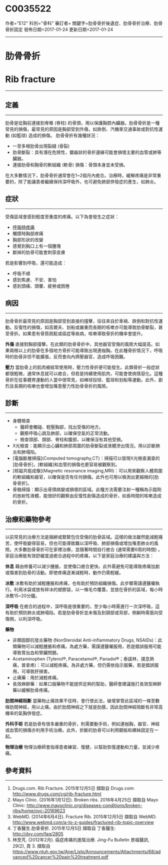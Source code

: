 # C0035522
作者="E12"
科別="骨科"
審訂者=
關鍵字=肋骨骨折後遺症、肋骨骨折治療、肋骨骨折固定
發佈日期=2017-01-24
更新日期=2017-01-24

----------
# 肋骨骨折
# Rib fracture
----------
## 定義
----------

肋骨是從胸前連接到脊椎 (脊柱) 的骨頭，用以保護胸腔內臟器。肋骨骨折是一種常見的損傷，最常見的原因是胸部受到外傷，如跌倒、汽機車交通事故或對抗性運動 (如籃球) 造成的損傷。
肋骨骨折有幾種狀況：

- 一至多根肋骨出現裂縫 (骨裂) 
- 肋骨斷裂：具有潛在危險性，鋸齒狀的骨折邊緣可能會損壞主要的血管或肺等臟器。
- 連接肋骨和胸骨的軟組織 (軟骨) 損傷：骨頭本身並未受損。

在大多數情況下，肋骨骨折通常會在1~2個月內癒合。治療時，緩解疼痛是非常重要的，除了能讓患者繼續保持深呼吸外，也可避免肺部併發症的產生，如肺炎。 

## 症狀
----------

受傷區域會感到輕度至重度的疼痛。以下為會發生之症狀：

- [呼吸時疼痛](C0423729)
- 觸摸時胸部疼痛
- 胸部形狀的改變 
- 感覺到胸口上有一個腫塊
- 斷掉的肋骨可能會刺穿皮膚

若是影響到呼吸，還可能造成：

- 呼吸不順
- 感到焦慮、不安、害怕
- 感到頭痛、頭暈、疲勞或困倦 
## 病因
----------

肋骨骨折最常見的原因是胸部受到直接的撞擊，往往來自於車禍、跌倒和對抗性運動。反復性的損傷，如高爾夫、划船或嚴重而長期的咳嗽亦可能導致肋骨斷裂，甚至骨折。如果患有骨質疏鬆或癌症等疾病，咳嗽導致骨折的機率會提升。 

**外傷**
直接對胸部撞擊。在此類的肋骨骨折中，其他器官受傷的風險大幅提高。如果兩根以上的肋骨在多個地方骨折可能導致出現連枷胸。在此種骨折情況下，呼吸時的肋骨非但不能擴張，反而會向內擠壓器官，造成呼吸困難。 

**壓力**
當肋骨上的肌肉被經常使用時，壓力性骨折便可能發生。此類骨折一般症狀都很輕微，通常休息就可以癒合，但若是持續使用肌肉，可能會使病情惡化。這種骨折在從事體育運動的人當中很常見，如棒球投球、籃球和划船等運動。此外，劇烈且長期的咳嗽也會增加罹患壓力性肋骨骨折的風險。 

## 診斷
----------
- 身體檢查
  - 醫師會觸碰、輕壓胸部，找出受傷的地方。
  - 觀察呼吸心跳及肺部，以確保空氣的正常流動。
  - 檢查頭部、頸部、脊柱和腹部，以確保沒有其他受損。 
- X光檢查：能顯示出心臟和肺部周圍的肋骨斷裂或液體滲出情況。用以診斷肺炎和肺塌陷。 
- [電腦斷層掃描](Computed tomography,CT)：掃描可以發現X光檢查漏查的[肋骨骨折]，[軟組織]和血管的損傷也更容易被觀察到。 
- [核磁共振成像](Magnetic resonance imaging,MRI)：可以用來觀察人體周圍的軟組織和器官，以確保是否有任何損傷。此外也可用以檢測出更細微的[肋骨骨折]。 
- 骨骼掃描：顯示出骨頭病變或損壞的區域。此種方法需要注射一種稱為示蹤劑的放射性液體，能很好的觀察由反復性創傷造成的骨折，如長時間的咳嗽造成的骨折。 
## 治療和藥物參考
----------

以前常見的治療方法是捆綁或緊緊包住受傷的肋骨區域。這樣的做法雖然能減輕痛苦，使呼吸變得容易，但也可能導致難以深呼吸、肺部損傷或增加罹患肺炎的風險。大多數肋骨骨折可在家裡治療，並隨著時間自行癒合 (通常需要6周的時間) 。家庭治療能有效舒緩度過癒合過程中的疼痛，以下是家庭治療的建議與方法：

**休息**
藉由修養可以減少腫脹，並使傷口癒合更快。此外需避免可能導致疼痛加劇或傷害到肋骨的活動。即使疼痛逐漸減輕時，動作仍需輕緩。 

**冰敷**
冰敷有助於減輕腫脹和疼痛，也有助於預防組織損傷。此步驟需謹遵醫囑執行。利用冰袋或放有碎冰的塑膠袋，以一條毛巾覆蓋，並放在骨折的區域，每小時冰敷15~20分鐘。 

**深呼吸**
在癒合的過程中，深呼吸是很重要的，至少每小時需進行一次深呼吸，這有助於預防肺炎或肺塌陷。若是肋骨骨折並未傷及到頸部或背部，側躺時需面向受傷側，以利深呼吸。 

**藥物**

- 非類固醇抗發炎藥物 (NonSteroidal Anti-inflammatory Drugs, NSAIDs)：此類藥物可以減輕腫脹和疼痛。為處方藥，需謹遵醫囑服用，若是錯誤服用可能導致胃出血和腎臟問題。
- Acetaminophen (Tylenol®, Paracetamol®, Panadol®；泰諾林，撲息熱痛，普拿疼)：可以減輕疼痛。為非處方藥，但仍需依指示服藥，若是錯誤服用，可導致肝損害。
- 止痛藥：用於減輕疼痛。
- 長效麻醉藥：如果口服藥物不能提供足夠的幫助，醫師會建議施打長效型麻醉藥以緩解肋骨疼痛。 

**肋間神經阻斷**
當藥物止痛效果不佳時，會行使此法，破壞掌管此區域的一條至數條肋間神經，用以止痛。由於肋間神經之下就是肋膜，因此肋間神經阻斷有非常高機率的氣胸併發症。 

**外科手術**
若是肋骨有很多嚴重的骨折，則需要動手術，例如連枷胸，器官、神經或血管的損傷亦利用手術治療。此外，折斷的肋骨可以利用鋼板和螺絲固定在一起。 

**物理治療**
物理治療師會指導患者練習、復健，以幫助恢復運動和力量，並減少疼痛。 

## 參考資料
----------
1. Drugs.com. Rib Fracture. 2015年12月5日 擷取自 Drugs.com: 
  http://www.drugs.com/cg/rib-fracture.html
2. Mayo Clinic. (2016年1月12日). Broken ribs. 2016年4月25日 擷取自 Mayo Clinic: http://www.mayoclinic.org/diseases-conditions/broken-ribs/home/ovc-20169623
3. WebMD. (2014年6月4日). Fracture Rib. 2015年12月5日 擷取自 WebMD: http://www.webmd.com/a-to-z-guides/fractured-rib-topic-overview
4. 丁香醫生.肋骨骨折. 2015年12月5日 擷取自 丁香醫生: 
  http://dxy.com/faq/2805
5. 林至芃. (2012年2月). 癌症疼痛的進階治療. Jing-Fu Bulletin 景福醫訊, 29(2), 頁 3. 擷取自 https://www.ntuh.gov.tw/Ane/Lists/Announcements/Attachments/68/advanced%20cancer%20pain%20treatment.pdf

